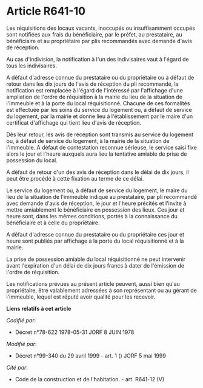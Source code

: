 # Article R641-10

Les réquisitions des locaux vacants, inoccupés ou insuffisamment occupés sont notifiées aux frais du bénéficiaire, par le
préfet, au prestataire, au bénéficiaire et au propriétaire par plis recommandés avec demande d'avis de réception.

Au cas d'indivision, la notification à l'un des indivisaires vaut à l'égard de tous les indivisaires.

A défaut d'adresse connue du prestataire ou du propriétaire ou à défaut de retour dans les dix jours de l'avis de réception
du pli recommandé, la notification est remplacée à l'égard de l'intéressé par l'affichage d'une ampliation de l'ordre de
réquisition à la mairie du lieu de la situation de l'immeuble et à la porte du local réquisitionné. Chacune de ces formalités
est effectuée par les soins du service du logement ou, à défaut de service du logement, par la mairie et donne lieu à
l'établissement par le maire d'un certificat d'affichage qui tient lieu d'avis de réception.

Dès leur retour, les avis de réception sont transmis au service du logement ou, à défaut de service du logement, à la mairie
de la situation de l'immeuble. A défaut de contestation reconnue sérieuse, le service saisi fixe alors le jour et l'heure
auxquels aura lieu la tentative amiable de prise de possession du local.

A défaut de retour d'un des avis de réception dans le délai de dix jours, il peut être procédé à cette fixation au terme de
ce délai.

Le service du logement ou, à défaut de service du logement, le maire du lieu de la situation de l'immeuble indique au
prestataire, par pli recommandé avec demande d'avis de réception, le jour et l'heure précités et l'invite à mettre
amiablement le bénéficiaire en possession des lieux. Ces jour et heure sont, dans les mêmes conditions, portés à la
connaissance du bénéficiaire et à celle du propriétaire.

A défaut d'adresse connue du prestataire ou du propriétaire ces jour et heure sont publiés par affichage à la porte du local
réquisitionné et à la mairie.

La prise de possession amiable du local réquisitionné ne peut intervenir avant l'expiration d'un délai de dix jours francs à
dater de l'émission de l'ordre de réquisition.

Les notifications prévues au présent article peuvent, aussi bien qu'au propriétaire, être valablement adressées à son
représentant ou au gérant de l'immeuble, lequel est réputé avoir qualité pour les recevoir.

**Liens relatifs à cet article**

_Codifié par_:

  - Décret n°78-622 1978-05-31 JORF 8 JUIN 1978

_Modifié par_:

  - Décret n°99-340 du 29 avril 1999 - art. 1 () JORF 5 mai 1999

_Cité par_:

  - Code de la construction et de l'habitation. - art. R641-12 (V)
